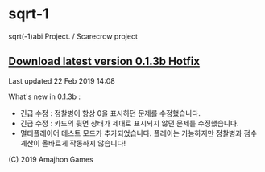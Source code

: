 # sqrt-1

sqrt(-1)abi Project. / Scarecrow project

## [Download latest version 0.1.3b Hotfix](https://github.com/amajhon/sqrt-1/raw/master/Builds/Sqrt-1_0.1.3_b.apk)
Last updated 22 Feb 2019 14:08

What's new in 0.1.3b :
 - 긴급 수정 : 정찰병이 항상 0을 표시하던 문제를 수정했습니다.
 - 긴급 수정 : 카드의 뒷면 상태가 제대로 표시되지 않던 문제를 수정했습니다.
 - 멀티플레이어 테스트 모드가 추가되었습니다. 플레이는 가능하지만 정찰병과 점수 계산이 올바르게 작동하지 않습니다!

(C) 2019 Amajhon Games
